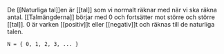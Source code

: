 De [[Naturliga tal]]en är [[tal]] som vi normalt räknar med när vi ska räkna antal. [[Talmängderna]] börjar med 0 och fortsätter mot större och större [[tal]]. 0 är varken [[positiv]]t eller [[negativ]]t och räknas till de naturliga talen.

`N = { 0, 1, 2, 3, ... }`